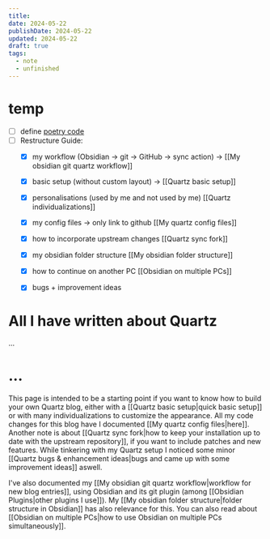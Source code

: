 ```yaml
---
title: 
date: 2024-05-22
publishDate: 2024-05-22
updated: 2024-05-22
draft: true
tags:
  - note
  - unfinished
---
```

 
# temp

- [ ] define [poetry code](https://github.com/search?q=repo%3Ajackyzha0%2Fjackyzha0.github.io%20poetry&type=code)
- [ ] Restructure Guide:
	- [x] my workflow (Obsidian -> git -> GitHub -> sync action) -> [[My obsidian git quartz workflow]]
	- [x] basic setup (without custom layout) -> [[Quartz basic setup]]
	- [x] personalisations (used by me and not used by me) [[Quartz individualizations]]
	- [x] my config files -> only link to github [[My quartz config files]]
	- [x] how to incorporate upstream changes [[Quartz sync fork]]
	- [x] my obsidian folder structure [[My obsidian folder structure]]
	- [x] how to continue on another PC [[Obsidian on multiple PCs]]
	- [x] bugs + improvement ideas


# All I have written about Quartz

...

# ...

This page is intended to be a starting point if you want to know how to build your own Quartz blog, either with a [[Quartz basic setup|quick basic setup]] or with many individualizations to customize the appearance. All my code changes for this blog have I documented [[My quartz config files|here]]. Another note is about [[Quartz sync fork|how to keep your installation up to date with the upstream repository]], if you want to include patches and new features. While tinkering with my Quartz setup I noticed some minor [[Quartz bugs & enhancement ideas|bugs and came up with some improvement ideas]] aswell.

I've also documented my [[My obsidian git quartz workflow|workflow for new blog entries]], using Obsidian and its git plugin (among [[Obsidian Plugins|other plugins I use]]). My [[My obsidian folder structure|folder structure in Obsidian]] has also relevance for this. You can also read about [[Obsidian on multiple PCs|how to use Obsidian on multiple PCs simultaneously]].